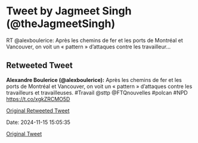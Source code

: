 # Tweet by Jagmeet Singh (@theJagmeetSingh)

RT @alexboulerice: Après les chemins de fer et les ports de Montréal et Vancouver, on voit un « pattern » d’attaques contre les travailleur…

## Retweeted Tweet

**Alexandre Boulerice (@alexboulerice):** Après les chemins de fer et les ports de Montréal et Vancouver, on voit un « pattern » d’attaques contre les travailleurs et travailleuses. #Travail ⁦@sttp⁩ ⁦@FTQnouvelles⁩ #polcan #NPD  https://t.co/xgkZRCMO5D

[Original Retweeted Tweet](https://x.com/alexboulerice/status/1857433008812503164)

Date: 2024-11-15 15:05:35

[Original Tweet](https://x.com/theJagmeetSingh/status/1857439811096977713)
